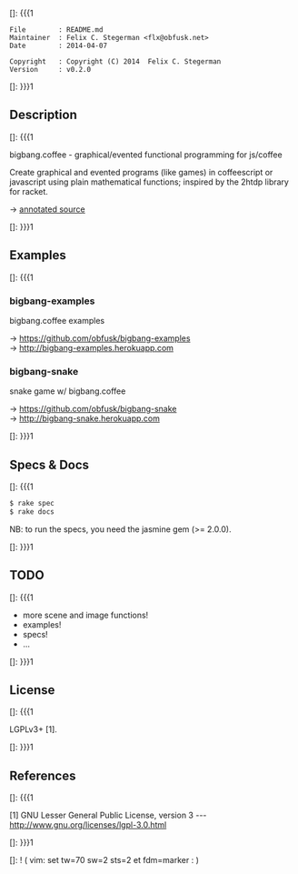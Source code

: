 []: {{{1

    File        : README.md
    Maintainer  : Felix C. Stegerman <flx@obfusk.net>
    Date        : 2014-04-07

    Copyright   : Copyright (C) 2014  Felix C. Stegerman
    Version     : v0.2.0

[]: }}}1

## Description
[]: {{{1

  bigbang.coffee - graphical/evented functional programming for
  js/coffee

  Create graphical and evented programs (like games) in coffeescript
  or javascript using plain mathematical functions; inspired by the
  2htdp library for racket.

  &rarr; [annotated source](http://obfusk.github.io/bigbang.coffee)

[]: }}}1

## Examples
[]: {{{1

### bigbang-examples

bigbang.coffee examples

&rarr; https://github.com/obfusk/bigbang-examples
<br/>
&rarr; http://bigbang-examples.herokuapp.com

### bigbang-snake

snake game w/ bigbang.coffee

&rarr; https://github.com/obfusk/bigbang-snake
<br/>
&rarr; http://bigbang-snake.herokuapp.com

[]: }}}1

## Specs & Docs
[]: {{{1

```bash
$ rake spec
$ rake docs
```

NB: to run the specs, you need the jasmine gem (>= 2.0.0).

[]: }}}1

## TODO
[]: {{{1

  * more scene and image functions!
  * examples!
  * specs!
  * ...

[]: }}}1

## License
[]: {{{1

  LGPLv3+ [1].

[]: }}}1

## References
[]: {{{1

  [1] GNU Lesser General Public License, version 3
  --- http://www.gnu.org/licenses/lgpl-3.0.html

[]: }}}1

[]: ! ( vim: set tw=70 sw=2 sts=2 et fdm=marker : )

